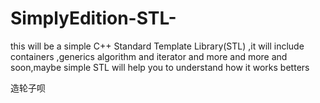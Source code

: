 # SimplyEdition-STL-
this will be a simple C++ Standard Template Library(STL) ,it will include containers ,generics algorithm and iterator and more and more and soon,maybe  simple STL will help you to understand how it works betters




造轮子呗

